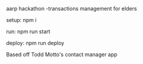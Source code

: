 aarp hackathon
-transactions management for elders

setup:
npm i

run:
npm run start

deploy:
npm run deploy

Based off Todd Motto's contact manager app
